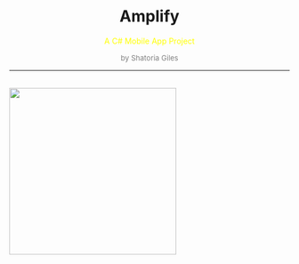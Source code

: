 
<h1 align="center" style="font-weight:bold;">Amplify</h1>
<p align="center" style="color:yellow;">A C# Mobile App Project</p>
<p align="center" style="color:gray; font-size:small;">by Shatoria Giles</p>

-----

<br/>
<img align="center" style="width: 300px" src="https://i.imgur.com/QX72I41.png"/>
